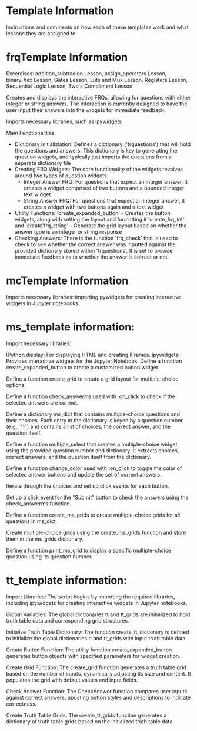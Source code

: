# Template Information 

Instructions and comments on how each of these templates work and what lessons they are assigned to. 

# frqTemplate Information
Excercises:
addition_subtracion Lesson,
assign_operators Lesson,
binary_hex Lesson,
Gates Lesson,
Luts and Mux Lesson,
Registers Lesson,
Sequential Logic Lesson,
Two's Compliment Lesson

Creates and displays the interactive FRQs, allowing for questions with either integer or string answers. The interaction is currently designed to have the user input their answers into the widgets for immediate feedback. 

Imports necessary libraries, such as ipywidgets

Main Functionalities
- Dictionary Initializiation: Defines a dictionary ('frquestions') that will hold the questions and answers. This dictionary is key to generating the question widgets, and typically just imports the questions from a seperate dictionary file
- Creating FRQ Widgets: The core functionality of the widgets revolves around two types of question widgets
    - Integer Answer FRQ: For questions that expect an integer answer, it creates a widget comprised of two buttons and a bounded integer text widget
    - String Answer FRQ: For questions that expect an integer answer, it creates a widget with two buttons again and a text widget
- Utility Functions: 
        'create_expanded_button' - Creates the button widgets, along with setting the layout and formatting it 
        'create_frq_int' and 'create'frq_string' - Generate the grid layout based on whether the answer type is an integer or string response
- Checking Answers: There is the function 'frq_check' that is used to check to see whether the correct answer was inputted against the provided dictionary stored within 'frquestions'. It is set to provide immediate feedback as to whether the answer is correct or not. 


# mcTemplate Information
Imports necessary libraries: importing pywidgets for creating interactive widgets in Jupyter notebooks


# ms_template information:

Import necessary libraries:

IPython.display: For displaying HTML and creating IFrames.
ipywidgets: Provides interactive widgets for the Jupyter Notebook.
Define a function create_expanded_button to create a customized button widget.

Define a function create_grid to create a grid layout for multiple-choice options.

Define a function check_answerms used with .on_click to check if the selected answers are correct.

Define a dictionary ms_dict that contains multiple-choice questions and their choices. Each entry in the dictionary is keyed by a question number (e.g., "1") and contains a list of choices, the correct answer, and the question itself.

Define a function multiple_select that creates a multiple-choice widget using the provided question number and dictionary. It extracts choices, correct answers, and the question itself from the dictionary.

Define a function change_color used with .on_click to toggle the color of selected answer buttons and update the set of current answers.

Iterate through the choices and set up click events for each button.

Set up a click event for the "Submit" button to check the answers using the check_answerms function.

Define a function create_ms_grids to create multiple-choice grids for all questions in ms_dict.

Create multiple-choice grids using the create_ms_grids function and store them in the ms_grids dictionary.

Define a function print_ms_grid to display a specific multiple-choice question using its question number.

# tt_template information:

Import Libraries: The script begins by importing the required libraries, including ipywidgets for creating interactive widgets in Jupyter notebooks.

Global Variables: The global dictionaries tt and tt_grids are initialized to hold truth table data and corresponding grid structures.

Initialize Truth Table Dictionary: The function create_tt_dictionary is defined to initialize the global dictionaries tt and tt_grids with input truth table data.

Create Button Function: The utility function create_expanded_button generates button objects with specified parameters for widget creation.

Create Grid Function: The create_grid function generates a truth table grid based on the number of inputs, dynamically adjusting its size and content. It populates the grid with default values and input fields.

Check Answer Function: The CheckAnswer function compares user inputs against correct answers, updating button styles and descriptions to indicate correctness.

Create Truth Table Grids: The create_tt_grids function generates a dictionary of truth table grids based on the initialized truth table data.
